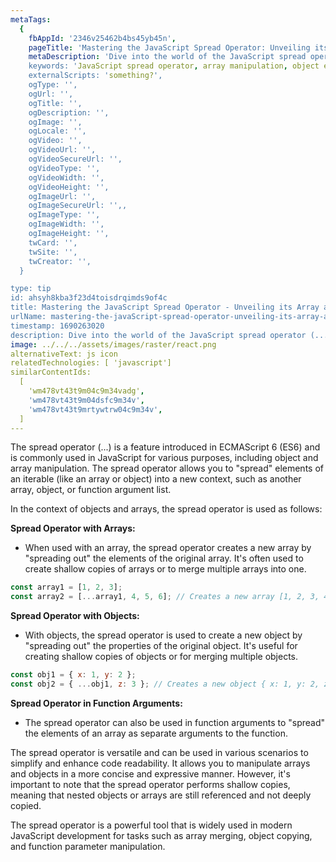 ```yaml
---
metaTags:
  {
    fbAppId: '2346v25462b4bs45yb45n',
    pageTitle: 'Mastering the JavaScript Spread Operator: Unveiling its Array and Object Magic',
    metaDescription: 'Dive into the world of the JavaScript spread operator (...), a versatile tool for creating copies, merging arrays, and expanding objects. Learn how to harness the power of the spread operator to effortlessly manipulate arrays and objects, whether it's creating new collections, merging properties, or passing function arguments. Explore the convenience and expressiveness this operator brings to modern JavaScript development.',
    keywords: 'JavaScript spread operator, array manipulation, object expansion, shallow copies, array merging, object copying, function arguments, ES6 features, web development, modern JavaScript.',
    externalScripts: 'something?',
    ogType: '',
    ogUrl: '',
    ogTitle: '',
    ogDescription: '',
    ogImage: '',
    ogLocale: '',
    ogVideo: '',
    ogVideoUrl: '',
    ogVideoSecureUrl: '',
    ogVideoType: '',
    ogVideoWidth: '',
    ogVideoHeight: '',
    ogImageUrl: '',
    ogImageSecureUrl: '',,
    ogImageType: '',
    ogImageWidth: '',
    ogImageHeight: '',
    twCard: '',
    twSite: '',
    twCreator: '',
  }

type: tip
id: ahsyh8kba3f23d4toisdrqimds9of4c
title: Mastering the JavaScript Spread Operator - Unveiling its Array and Object Magic
urlName: mastering-the-javaScript-spread-operator-unveiling-its-array-and-object-magic
timestamp: 1690263020
description: Dive into the world of the JavaScript spread operator (...), a versatile tool for creating copies, merging arrays, and expanding objects. Learn how to harness the power of the spread operator to effortlessly manipulate arrays and objects, whether it's creating new collections, merging properties, or passing function arguments. Explore the convenience and expressiveness this operator brings to modern JavaScript development.
image: ../../../assets/images/raster/react.png
alternativeText: js icon
relatedTechnologies: [ 'javascript']
similarContentIds:
  [
    'wm478vt43t9m04c9m34vadg',
    'wm478vt43t9m04dsfc9m34v',
    'wm478vt43t9mrtywtrw04c9m34v',
  ]
---
```


The spread operator (...) is a feature introduced in ECMAScript 6 (ES6) and is commonly used in JavaScript for various purposes, including object and array manipulation. The spread operator allows you to "spread" elements of an iterable (like an array or object) into a new context, such as another array, object, or function argument list.

In the context of objects and arrays, the spread operator is used as follows:

<b>Spread Operator with Arrays:</b>

- When used with an array, the spread operator creates a new array by "spreading out" the elements of the original array. It's often used to create shallow copies of arrays or to merge multiple arrays into one.

```jsx
const array1 = [1, 2, 3];
const array2 = [...array1, 4, 5, 6]; // Creates a new array [1, 2, 3, 4, 5, 6]
```

<b>Spread Operator with Objects:</b>

- With objects, the spread operator is used to create a new object by "spreading out" the properties of the original object. It's useful for creating shallow copies of objects or for merging multiple objects.

```jsx
const obj1 = { x: 1, y: 2 };
const obj2 = { ...obj1, z: 3 }; // Creates a new object { x: 1, y: 2, z: 3 }
```

<b>Spread Operator in Function Arguments:</b>

- The spread operator can also be used in function arguments to "spread" the elements of an array as separate arguments to the function.

The spread operator is versatile and can be used in various scenarios to simplify and enhance code readability. It allows you to manipulate arrays and objects in a more concise and expressive manner. However, it's important to note that the spread operator performs shallow copies, meaning that nested objects or arrays are still referenced and not deeply copied.

The spread operator is a powerful tool that is widely used in modern JavaScript development for tasks such as array merging, object copying, and function parameter manipulation.
